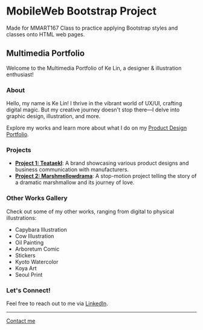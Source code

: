 # MobileWeb Bootstrap Project
Made for MMART167 Class to practice applying Bootstrap styles and classes onto HTML web pages.

## Multimedia Portfolio

Welcome to the Multimedia Portfolio of Ke Lin, a designer & illustration enthusiast!

### About
Hello, my name is Ke Lin! I thrive in the vibrant world of UX/UI, crafting digital magic. But my creative journey doesn't stop there—I delve into graphic design, illustration, and more.

Explore my works and learn more about what I do on my [Product Design Portfolio](https://ke-lin.webflow.io/).

### Projects
- **[Project 1: Teataekl](teataekl.carrd.co)**: A brand showcasing various product designs and business communication with manufacturers.
- **[Project 2: Marshmellowdrama](https://drive.google.com/file/d/16IjFAEDL3Bsph80nm01G-4pGm0AmrF6q/view)**: A stop-motion project telling the story of a dramatic marshmallow and its journey of love.

### Other Works Gallery
Check out some of my other works, ranging from digital to physical illustrations:
- Capybara Illustration
- Cow Illustration
- Oil Painting
- Arboretum Comic
- Stickers
- Kyoto Watercolor
- Koya Art
- Seoul Print

### Let's Connect!
Feel free to reach out to me via [LinkedIn](https://www.linkedin.com/in/keylinn/).

---

[Contact me](mailto:kelin1138@gmail.com)
